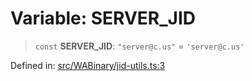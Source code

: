 # Variable: SERVER\_JID

> `const` **SERVER\_JID**: `"server@c.us"` = `'server@c.us'`

Defined in: [src/WABinary/jid-utils.ts:3](https://github.com/Fokusdotid/Baileys/blob/d7495b24bcd136e35724329fba661cfcc0bc8eed/src/WABinary/jid-utils.ts#L3)
